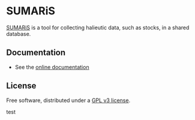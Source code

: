 SUMARiS
=======

[SUMARiS](http://sumaris.net) is a tool for collecting halieutic data, such as stocks, in a shared database.

## Documentation

 - See the [online documentation](./src/site/markdown/index.md)

## License

Free software, distributed under a [GPL v3 license](./src/site/markdown/LICENSE.md).


test
